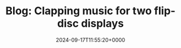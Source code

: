 ---
title: 'Blog: Clapping music for two flip-disc displays'
slug: 20240917T115520
date: 2024-09-17T11:55:20+0000
params:
  url: https://hannahilea.com/blog/clapping-music-for-flip-disc-displays/
tags:
- to-read
---